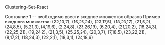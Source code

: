 Сlustering-Set-React

Состояние 1 -- необходимо ввести входное множество образов
Пример входного множества: 
(22,19,7), (16,25,24), (23,17,5), (18,23,17), (21,5,2), (24,8,5), (5,21,3),
(4,19,6), (2,24,8), (23,26,19), (6,20,4), (21,20,2), (18,24,3), (22,25,21),
(19,24,2), (21,3,5), (25,25,24), (20,3,7), (7,18,5), (23,22,21), (8,17,2),
(18,24,3), (22,2,1), (18,3,1), (24,18,6)

